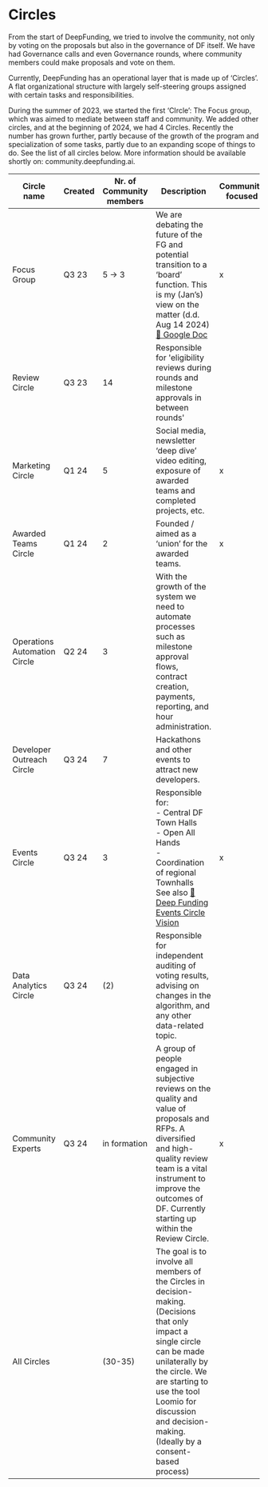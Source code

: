# __Circles__

From the start of DeepFunding, we tried to involve the community, not only by voting on the proposals but also in the governance of DF itself. 
We have had Governance calls and even Governance rounds, where community members could make proposals and vote on them.

Currently, DeepFunding has an operational layer that is made up of ‘Circles’. A flat organizational structure with largely self-steering groups assigned with certain tasks and responsibilities.

During the summer of 2023, we started the first ‘CIrcle’: The Focus group, which was aimed to mediate between staff and community. We added other circles, and at the beginning of 2024, we had 4 Circles. Recently the number has grown further, partly because of the growth of the program and specialization of some tasks, partly due to an expanding scope of things to do. See the list of all circles below. More information should be available shortly on: community.deepfunding.ai.

| Circle name                  | Created | Nr. of Community members | Description | Community focused | Developer focused | Operations focused |
|------------------------------|---------|--------------------------|-------------|------------------|------------------|------------------|
| Focus Group                  | Q3 23   | 5 → 3                    | We are debating the future of the FG and potential transition to a ‘board’ function. This is my (Jan’s) view on the matter (d.d. Aug 14 2024) [🔗 Google Doc](https://docs.google.com/document/d/1nrLeYg12BRc_t1QLf3b7xufJ4qfV17cNopm7ehMD_U/edit?usp=sharing) | x |  |  |
| Review Circle                | Q3 23   | 14                       | Responsible for 'eligibility reviews during rounds and milestone approvals in between rounds' |  |  | x |
| Marketing Circle             | Q1 24   | 5                        | Social media, newsletter ‘deep dive’ video editing, exposure of awarded teams and completed projects, etc. | x |  |  |
| Awarded Teams Circle         | Q1 24   | 2                        | Founded / aimed as a ‘union’ for the awarded teams. | x |  |  |
| Operations Automation Circle | Q2 24   | 3                        | With the growth of the system we need to automate processes such as milestone approval flows, contract creation, payments, reporting, and hour administration. |  |  | x |
| Developer Outreach Circle    | Q3 24   | 7                        | Hackathons and other events to attract new developers. |  | x |  |
| Events Circle                | Q3 24   | 3                        | Responsible for:<br>- Central DF Town Halls<br>- Open All Hands<br>- Coordination of regional Townhalls<br>See also [🔗 Deep Funding Events Circle Vision](#) | x | x |  |
| Data Analytics Circle        | Q3 24   | (2)                      | Responsible for independent auditing of voting results, advising on changes in the algorithm, and any other data-related topic. |  |  | x |
| Community Experts            | Q3 24   | in formation             | A group of people engaged in subjective reviews on the quality and value of proposals and RFPs. A diversified and high-quality review team is a vital instrument to improve the outcomes of DF. Currently starting up within the Review Circle. | x | x |  |
| All Circles                  |  | (30-35)                         | The goal is to involve all members of the Circles in decision-making. (Decisions that only impact a single circle can be made unilaterally by the circle. We are starting to use the tool Loomio for discussion and decision-making. (Ideally by a consent-based process) |  |  |  |
